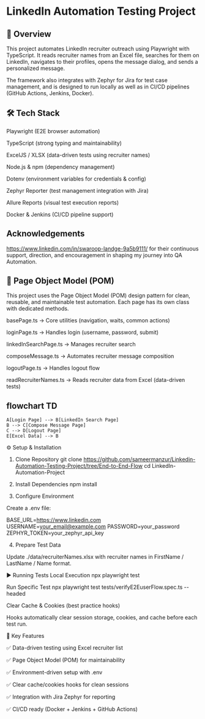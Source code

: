 # LinkedIn Automation Testing Project
## 📌 Overview

This project automates LinkedIn recruiter outreach using Playwright with TypeScript.
It reads recruiter names from an Excel file, searches for them on LinkedIn, navigates to their profiles, opens the message dialog, and sends a personalized message.

The framework also integrates with Zephyr for Jira for test case management, and is designed to run locally as well as in CI/CD pipelines (GitHub Actions, Jenkins, Docker).

## 🛠️ Tech Stack

Playwright (E2E browser automation)

TypeScript (strong typing and maintainability)

ExcelJS / XLSX (data-driven tests using recruiter names)

Node.js & npm (dependency management)

Dotenv (environment variables for credentials & config)

Zephyr Reporter (test management integration with Jira)

Allure Reports (visual test execution reports)

Docker & Jenkins (CI/CD pipeline support)

## Acknowledgements
https://www.linkedin.com/in/swaroop-landge-9a5b9111/ for their continuous support, direction, and encouragement in shaping my journey into QA Automation.

## 🧩 Page Object Model (POM)

This project uses the Page Object Model (POM) design pattern for clean, reusable, and maintainable test automation. Each page has its own class with dedicated methods.

basePage.ts → Core utilities (navigation, waits, common actions)

loginPage.ts → Handles login (username, password, submit)

linkedInSearchPage.ts → Manages recruiter search

composeMessage.ts → Automates recruiter message composition

logoutPage.ts → Handles logout flow

readRecruiterNames.ts → Reads recruiter data from Excel (data-driven tests)

## flowchart TD
    A[Login Page] --> B[LinkedIn Search Page]
    B --> C[Compose Message Page]
    C --> D[Logout Page]
    E[Excel Data] --> B


⚙️ Setup & Installation
1. Clone Repository
git clone https://github.com/sameermanzur/Linkedin-Automation-Testing-Project/tree/End-to-End-Flow
cd LinkedIn-Automation-Project

2. Install Dependencies
npm install

3. Configure Environment

Create a .env file:

BASE_URL=https://www.linkedin.com
USERNAME=your_email@example.com
PASSWORD=your_password
ZEPHYR_TOKEN=your_zephyr_api_key

4. Prepare Test Data

Update ./data/recruiterNames.xlsx with recruiter names in FirstName / LastName / Name format.

▶️ Running Tests
Local Execution
npx playwright test

Run Specific Test
npx playwright test tests/verifyE2EuserFlow.spec.ts --headed

Clear Cache & Cookies (best practice hooks)

Hooks automatically clear session storage, cookies, and cache before each test run.

🧩 Key Features

✅ Data-driven testing using Excel recruiter list

✅ Page Object Model (POM) for maintainability

✅ Environment-driven setup with .env

✅ Clear cache/cookies hooks for clean sessions

✅ Integration with Jira Zephyr for reporting

✅ CI/CD ready (Docker + Jenkins + GitHub Actions)
